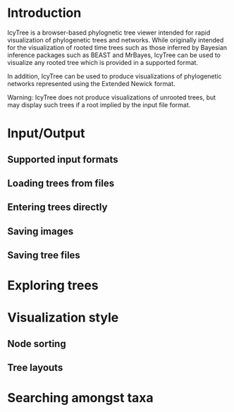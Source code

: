 Introduction
============

IcyTree is a browser-based phylognetic tree viewer intended for rapid
visualization of phylogenetic trees and networks. While originally intended for
the visualization of rooted time trees such as those inferred by Bayesian
inference packages such as BEAST and MrBayes, IcyTree can be used to visualize
any rooted tree which is provided in a supported format.

In addition, IcyTree can be used to produce visualizations of phylogenetic
networks represented using the Extended Newick format.

Warning: IcyTree does not produce visualizations of unrooted trees, but may
display such trees if a root implied by the input file format.

Input/Output
============

Supported input formats
-----------------------

Loading trees from files
------------------------

Entering trees directly
-----------------------

Saving images
-------------

Saving tree files
-----------------

Exploring trees
===============



Visualization style
===================

Node sorting
------------

Tree layouts
------------

Searching amongst taxa
======================

